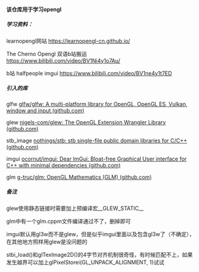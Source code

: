 #### 该仓库用于学习opengl

##### 学习资料：

learnopengl网站 https://learnopengl-cn.github.io/

The Cherno  Opengl 双语b站搬运 https://www.bilibili.com/video/BV1Ni4y1o7Au/

b站 halfpeople imgui https://www.bilibili.com/video/BV1ne4y1t7ED

##### 引入的库

glfw [glfw/glfw: A multi-platform library for OpenGL, OpenGL ES, Vulkan, window and input (github.com)](https://github.com/glfw/glfw)

glew [nigels-com/glew: The OpenGL Extension Wrangler Library (github.com)](https://github.com/nigels-com/glew)

stb_image [nothings/stb: stb single-file public domain libraries for C/C++ (github.com)](https://github.com/nothings/stb)

imgui [ocornut/imgui: Dear ImGui: Bloat-free Graphical User interface for C++ with minimal dependencies (github.com)](https://github.com/ocornut/imgui)

glm [g-truc/glm: OpenGL Mathematics (GLM) (github.com)](https://github.com/g-truc/glm)

##### 备注

glew使用静态链接时需要加上预编译宏__GLEW_STATIC__

glm中有一个glm.cppm文件编译通过不了，删掉即可

imgui默认用gl3w而不是glew，但是似乎imgui里面以及包含gl3w了（不确定），在其他地方照样用glew是没问题的

stbi_load()和glTexImage2D()的4字节对齐机制很奇怪，有时候匹配不上，如果发生越界可以加上glPixelStorei(GL_UNPACK_ALIGNMENT, 1)试试
